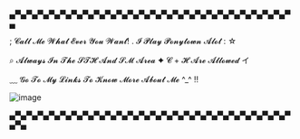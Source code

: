 ▄▀▄▀▄▀▄▀▄▀▄▀▄▀▄▀▄▀▄▀▄▀▄▀▄▀▄▀▄▀▄▀▄▀▄▀▄▀▄▀▄▀▄▀▄▀▄▀▄▀▄

; 𝓒𝓪𝓵𝓵 𝓜𝓮 𝓦𝓱𝓪𝓽 𝓔𝓿𝓮𝓻 𝓨𝓸𝓾 𝓦𝓪𝓷𝓽! . 𝓘 𝓟𝓵𝓪𝔂 𝓟𝓸𝓷𝔂𝓽𝓸𝔀𝓷 𝓐𝓵𝓸𝓽 : ☆
 
 ⌕ 𝓐𝓵𝔀𝓪𝔂𝓼 𝓘𝓷 𝓣𝓱𝓮 𝓢𝓣𝓗 𝓐𝓷𝓭 𝓢𝓜 𝓐𝓻𝓮𝓪 ✦  𝓒 + 𝓗 𝓐𝓻𝓮 𝓐𝓵𝓵𝓸𝔀𝓮𝓭 イ 

﹏ 𝓖𝓸 𝓣𝓸 𝓜𝔂 𝓛𝓲𝓷𝓴𝓼 𝓣𝓸 𝓚𝓷𝓸𝔀 𝓜𝓸𝓻𝓮 𝓐𝓫𝓸𝓾𝓽 𝓜𝓮 ^_^ !!

![image](https://github.com/Flamesiii/Flamesiii/assets/134642966/ee860e7a-ebb2-414a-9b30-cad4b615f228)

▄▀▄▀▄▀▄▀▄▀▄▀▄▀▄▀▄▀▄▀▄▀▄▀▄▀▄▀▄▀▄▀▄▀▄▀▄▀▄▀▄▀▄▀▄▀▄▀▄▀▄▀▄


<!---
Flamesiii/Flamesiii is a ✨ special ✨ repository because its `README.md` (this file) appears on your GitHub profile.
You can click the Preview link to take a look at your changes.
--->
